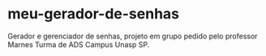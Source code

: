 # meu-gerador-de-senhas
Gerador e gerenciador de senhas, projeto em grupo pedido pelo professor Marnes Turma de ADS Campus Unasp SP.
